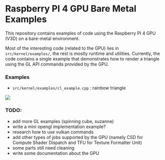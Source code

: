 # Raspberry PI 4 GPU Bare Metal Examples

This repository contains examples of code using the Raspberry PI 4 GPU (V3D) on a bare-metal environment.

Most of the interesting code (related to the GPU) lies in `src/kernel/examples/`, the rest is mostly runtime and utilities.
Currently, the code contains a single example that demonstrates how to render a triangle using the GL API commands provided by the GPU.

### Examples

- `src/kernel/examples/cl_example.cpp` : rainbow triangle

![](https://i.imgur.com/CXsErIc.jpg)

### TODO:
- add more GL examples (spinning cube, suzanne)
- write a mini opengl implementation example?
- research how to use vulkan commands
- add other types of jobs supported by the GPU (namely CSD for Compute Shader Dispatch and TFU for Texture Formatter Unit)
- some parts still need cleaning
- write some documentation about the GPU